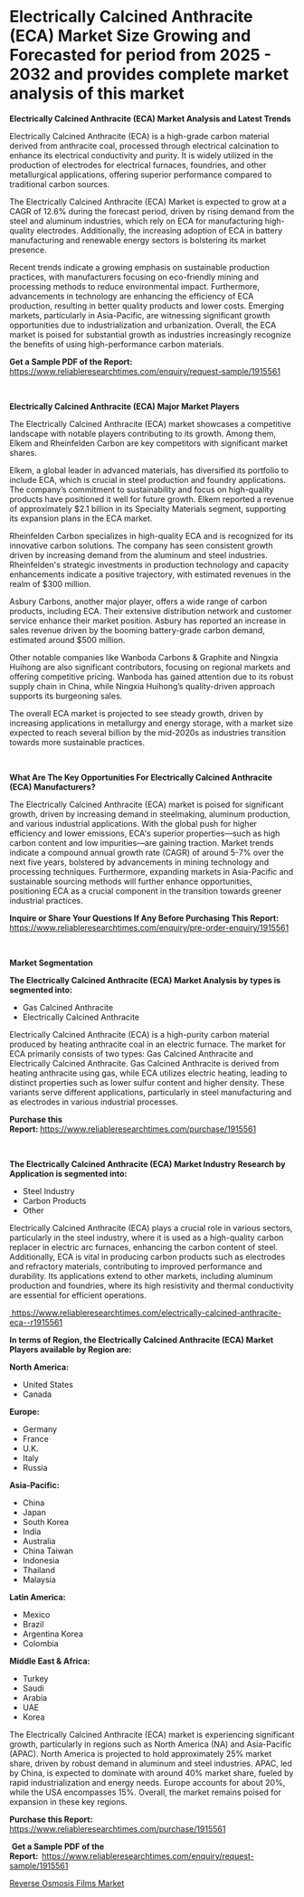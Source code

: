 <p><h1>Electrically Calcined Anthracite (ECA) Market Size Growing and Forecasted for period from 2025 - 2032 and provides complete market analysis of this market</h1></p><p><strong>Electrically Calcined Anthracite (ECA) Market Analysis and Latest Trends</strong></p>
<p><p>Electrically Calcined Anthracite (ECA) is a high-grade carbon material derived from anthracite coal, processed through electrical calcination to enhance its electrical conductivity and purity. It is widely utilized in the production of electrodes for electrical furnaces, foundries, and other metallurgical applications, offering superior performance compared to traditional carbon sources.</p><p>The Electrically Calcined Anthracite (ECA) Market is expected to grow at a CAGR of 12.6% during the forecast period, driven by rising demand from the steel and aluminum industries, which rely on ECA for manufacturing high-quality electrodes. Additionally, the increasing adoption of ECA in battery manufacturing and renewable energy sectors is bolstering its market presence. </p><p>Recent trends indicate a growing emphasis on sustainable production practices, with manufacturers focusing on eco-friendly mining and processing methods to reduce environmental impact. Furthermore, advancements in technology are enhancing the efficiency of ECA production, resulting in better quality products and lower costs. Emerging markets, particularly in Asia-Pacific, are witnessing significant growth opportunities due to industrialization and urbanization. Overall, the ECA market is poised for substantial growth as industries increasingly recognize the benefits of using high-performance carbon materials.</p></p>
<p><strong>Get a Sample PDF of the Report:&nbsp;</strong> <a href="https://www.reliableresearchtimes.com/enquiry/request-sample/1915561?utm_campaign=2633&utm_medium=2&utm_source=Github&utm_content=ia&utm_term=03042025&utm_id=electrically-calcined-anthracite-eca">https://www.reliableresearchtimes.com/enquiry/request-sample/1915561</a></p>
<p>&nbsp;</p>
<p><strong>Electrically Calcined Anthracite (ECA) Major Market Players</strong></p>
<p><p>The Electrically Calcined Anthracite (ECA) market showcases a competitive landscape with notable players contributing to its growth. Among them, Elkem and Rheinfelden Carbon are key competitors with significant market shares.</p><p>Elkem, a global leader in advanced materials, has diversified its portfolio to include ECA, which is crucial in steel production and foundry applications. The company’s commitment to sustainability and focus on high-quality products have positioned it well for future growth. Elkem reported a revenue of approximately $2.1 billion in its Specialty Materials segment, supporting its expansion plans in the ECA market.</p><p>Rheinfelden Carbon specializes in high-quality ECA and is recognized for its innovative carbon solutions. The company has seen consistent growth driven by increasing demand from the aluminum and steel industries. Rheinfelden's strategic investments in production technology and capacity enhancements indicate a positive trajectory, with estimated revenues in the realm of $300 million.</p><p>Asbury Carbons, another major player, offers a wide range of carbon products, including ECA. Their extensive distribution network and customer service enhance their market position. Asbury has reported an increase in sales revenue driven by the booming battery-grade carbon demand, estimated around $500 million.</p><p>Other notable companies like Wanboda Carbons & Graphite and Ningxia Huihong are also significant contributors, focusing on regional markets and offering competitive pricing. Wanboda has gained attention due to its robust supply chain in China, while Ningxia Huihong’s quality-driven approach supports its burgeoning sales.</p><p>The overall ECA market is projected to see steady growth, driven by increasing applications in metallurgy and energy storage, with a market size expected to reach several billion by the mid-2020s as industries transition towards more sustainable practices.</p></p>
<p>&nbsp;</p>
<p><strong>What Are The Key Opportunities For Electrically Calcined Anthracite (ECA) Manufacturers?</strong></p>
<p><p>The Electrically Calcined Anthracite (ECA) market is poised for significant growth, driven by increasing demand in steelmaking, aluminum production, and various industrial applications. With the global push for higher efficiency and lower emissions, ECA's superior properties—such as high carbon content and low impurities—are gaining traction. Market trends indicate a compound annual growth rate (CAGR) of around 5-7% over the next five years, bolstered by advancements in mining technology and processing techniques. Furthermore, expanding markets in Asia-Pacific and sustainable sourcing methods will further enhance opportunities, positioning ECA as a crucial component in the transition towards greener industrial practices.</p></p>
<p><strong>Inquire or Share Your Questions If Any Before Purchasing This Report:</strong> <a href="https://www.reliableresearchtimes.com/enquiry/pre-order-enquiry/1915561?utm_campaign=2633&utm_medium=2&utm_source=Github&utm_content=ia&utm_term=03042025&utm_id=electrically-calcined-anthracite-eca">https://www.reliableresearchtimes.com/enquiry/pre-order-enquiry/1915561</a></p>
<p>&nbsp;</p>
<p><strong>Market Segmentation</strong></p>
<p><strong>The Electrically Calcined Anthracite (ECA) Market Analysis by types is segmented into:</strong></p>
<p><ul><li>Gas Calcined Anthracite</li><li>Electrically Calcined Anthracite</li></ul></p>
<p><p>Electrically Calcined Anthracite (ECA) is a high-purity carbon material produced by heating anthracite coal in an electric furnace. The market for ECA primarily consists of two types: Gas Calcined Anthracite and Electrically Calcined Anthracite. Gas Calcined Anthracite is derived from heating anthracite using gas, while ECA utilizes electric heating, leading to distinct properties such as lower sulfur content and higher density. These variants serve different applications, particularly in steel manufacturing and as electrodes in various industrial processes.</p></p>
<p><strong>Purchase this Report:&nbsp;</strong><a href="https://www.reliableresearchtimes.com/purchase/1915561?utm_campaign=2633&utm_medium=2&utm_source=Github&utm_content=ia&utm_term=03042025&utm_id=electrically-calcined-anthracite-eca">https://www.reliableresearchtimes.com/purchase/1915561</a></p>
<p>&nbsp;</p>
<p><strong>The Electrically Calcined Anthracite (ECA) Market Industry Research by Application is segmented into:</strong></p>
<p><ul><li>Steel Industry</li><li>Carbon Products</li><li>Other</li></ul></p>
<p><p>Electrically Calcined Anthracite (ECA) plays a crucial role in various sectors, particularly in the steel industry, where it is used as a high-quality carbon replacer in electric arc furnaces, enhancing the carbon content of steel. Additionally, ECA is vital in producing carbon products such as electrodes and refractory materials, contributing to improved performance and durability. Its applications extend to other markets, including aluminum production and foundries, where its high resistivity and thermal conductivity are essential for efficient operations.</p></p>
<p><a href="https://www.reliableresearchtimes.com/electrically-calcined-anthracite-eca--r1915561?utm_campaign=2633&utm_medium=2&utm_source=Github&utm_content=ia&utm_term=03042025&utm_id=electrically-calcined-anthracite-eca">&nbsp;https://www.reliableresearchtimes.com/electrically-calcined-anthracite-eca--r1915561</a></p>
<p><strong>In terms of Region, the Electrically Calcined Anthracite (ECA) Market Players available by Region are:</strong></p>
<p>
    <p> <strong> North America: </strong>
        <ul>
            <li>United States</li>
            <li>Canada</li>
        </ul>
        </p> 
    <p> <strong> Europe: </strong>
        <ul>
            <li>Germany</li>
            <li>France</li>
            <li>U.K.</li>
            <li>Italy</li>
            <li>Russia</li>
        </ul>
        </p> 
    <p> <strong> Asia-Pacific: </strong>
        <ul>
            <li>China</li>
            <li>Japan</li>
            <li>South Korea</li>
            <li>India</li>
            <li>Australia</li>
            <li>China Taiwan</li>
            <li>Indonesia</li>
            <li>Thailand</li>
            <li>Malaysia</li>
        </ul>
        </p> 
    <p> <strong> Latin America: </strong>
        <ul>
            <li>Mexico</li>
            <li>Brazil</li>
            <li>Argentina Korea</li>
            <li>Colombia</li>
        </ul>
        </p> 
    <p> <strong> Middle East & Africa: </strong>
        <ul>
            <li>Turkey</li>
            <li>Saudi</li>
            <li>Arabia</li>
            <li>UAE</li>
            <li>Korea</li>
        </ul>
    </p>
    </p>
<p><p>The Electrically Calcined Anthracite (ECA) market is experiencing significant growth, particularly in regions such as North America (NA) and Asia-Pacific (APAC). North America is projected to hold approximately 25% market share, driven by robust demand in aluminum and steel industries. APAC, led by China, is expected to dominate with around 40% market share, fueled by rapid industrialization and energy needs. Europe accounts for about 20%, while the USA encompasses 15%. Overall, the market remains poised for expansion in these key regions.</p></p>
<p><strong>Purchase this Report: </strong><a href="https://www.reliableresearchtimes.com/purchase/1915561?utm_campaign=2633&utm_medium=2&utm_source=Github&utm_content=ia&utm_term=03042025&utm_id=electrically-calcined-anthracite-eca">https://www.reliableresearchtimes.com/purchase/1915561</a></p>
<p>&nbsp;<strong>Get a Sample PDF of the Report:&nbsp;&nbsp;</strong><a href="https://www.reliableresearchtimes.com/enquiry/request-sample/1915561?utm_campaign=2633&utm_medium=2&utm_source=Github&utm_content=ia&utm_term=03042025&utm_id=electrically-calcined-anthracite-eca">https://www.reliableresearchtimes.com/enquiry/request-sample/1915561</a></p>
<p><strong></strong></p>
<p><p><a href="https://github.com/seyalshudae7/Market-Research-Report-List-1/blob/main/reverse-osmosis-films-market.md?utm_campaign=2633&utm_medium=2&utm_source=Github&utm_content=ia&utm_term=03042025&utm_id=electrically-calcined-anthracite-eca">Reverse Osmosis Films Market</a></p></p>